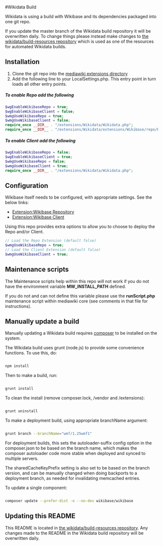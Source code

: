 #Wikidata Build

Wikidata is using a build with Wikibase and its dependencies packaged into one git repo.

If you update the master branch of the Wikidata build repository it will be overwritten daily. To change things please instead make changes to [the wikidata/build-resources repository](https://phabricator.wikimedia.org/diffusion/WDBR/) which is used as one of the resources for automated Wikidata builds.

## Installation

1. Clone the git repo into the [mediawiki extensions directory](https://phabricator.wikimedia.org/diffusion/EWDA/)
2. Add the following line to your LocalSettings.php. This entry point in turn loads all other entry points.

##### To enable Repo add the following

```php
$wgEnableWikibaseRepo = true;
$wgEnableWikibaseClient = false;
$wmgUseWikibaseRepo = true;
$wmgUseWikibaseClient = false;
require_once __DIR__ . "/extensions/Wikidata/Wikidata.php";
require_once __DIR__ . "/extensions/Wikidata/extensions/Wikibase/repo/ExampleSettings.php";
```

##### To enable Client add the following

```php
$wgEnableWikibaseRepo = false;
$wgEnableWikibaseClient = true;
$wmgUseWikibaseRepo = false;
$wmgUseWikibaseClient = true;
require_once __DIR__ . "/extensions/Wikidata/Wikidata.php";
```

## Configuration

Wikibase itself needs to be configured, with appropriate settings. See the below links:

* [Extension:Wikibase Repository](https://www.mediawiki.org/wiki/Extension:Wikibase_Repository)
* [Extension:Wikibase Client](https://www.mediawiki.org/wiki/Extension:Wikibase_Client)

Using this repo provides extra options to allow you to choose to deploy the Repo and/or Client.

```php
// Load the Repo Extension (default false)
$wmgUseWikibaseRepo = true;
// Load the Client Extension (default false)
$wmgUseWikibaseClient = true;
```

## Maintenance scripts

The Maintenance scripts help within this repo will not work if you do not have the environment variable **MW_INSTALL_PATH** defined.

If you do not and can not define this variable please use the **runScript.php** maintenance script within mediawiki core (see comments in that file for instructions).

## Manually update a build

Manually updating a Wikidata build requires [composer](http://getcomposer.org/) to be installed on the system.

The Wikidata build uses grunt (node.js) to provide some convenience functions. To use this, do:

```bash

npm install
```

Then to make a build, run:

```bash

grunt install
```

To clean the install (remove composer.lock, /vendor and /extensions):

```bash

grunt uninstall
```

To make a deployment build, using appropriate branchName argument:

```bash

grunt branch --branchName="wmf/1.25wmf1"
```

For deployment builds, this sets the autoloader-suffix config option in the composer.json to be based on the branch name, which makes the composer autoloader code more stable when deployed and synced to multiple servers.

The sharedCacheKeyPrefix setting is also set to be based on the branch version, and can be manually changed when doing backports to a deployment branch, as needed for invalidating memcached entries.

To update a single component:

```bash

composer update --prefer-dist -o --no-dev wikibase/wikibase
```

## Updating this README

This README is located in [the wikidata/build-resources repository](https://phabricator.wikimedia.org/diffusion/WDBR/browse/master/README.md). Any changes made to the README in the Wikidata build repository will be overwritten daily.
